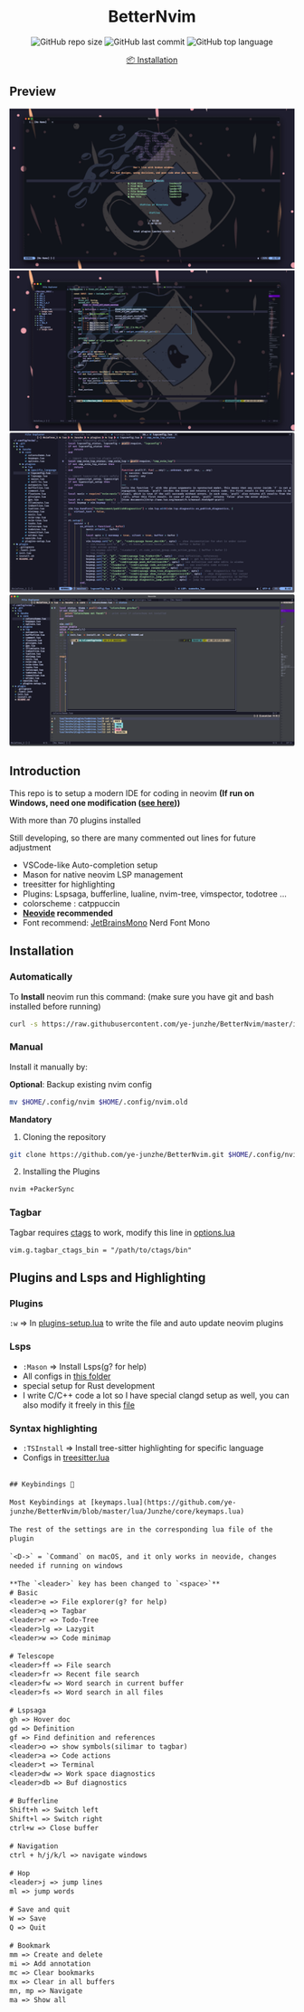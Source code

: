 <div align="center">
 <h1> BetterNvim </h1>
 <p align="center">
     <img alt="GitHub repo size" src="https://img.shields.io/github/repo-size/ye-junzhe/BetterNvim?color=A6E3A1">
     <img alt="GitHub last commit" src="https://img.shields.io/github/last-commit/ye-junzhe/BetterNvim?color=A6E3A1">
     <img alt="GitHub top language" src="https://img.shields.io/github/languages/top/ye-junzhe/BetterNvim?color=%2300007C&logoColor=%2300007C">
</p>
 <a href="https://github.com/ye-junzhe/BetterNvim/#Installation">📦 Installation</a>
</div>

## Preview

![BetterNvim Dashboard](https://github.com/ye-junzhe/Images/blob/main/BetterNvim/pic/Dashboard.png?raw=true)
![BetterNvim Demo](https://github.com/ye-junzhe/Images/blob/main/BetterNvim/pic/Coding.png?raw=true)
![BetterNvim Coding1](https://github.com/ye-junzhe/Images/blob/main/BetterNvim/pic/Coding1.png?raw=true)
![BetterNvim Term](https://github.com/ye-junzhe/Images/blob/main/BetterNvim/pic/Term.png?raw=true)

## Introduction

This repo is to setup a modern IDE for coding in neovim **(If run on Windows, need one modification ([see here](https://github.com/ye-junzhe/BetterNvim#:~:text=%3CD%2D%3E%20%3D%20Command%20on%20macOS%2C%20and%20it%20only%20works%20in%20neovide%2C%20changes%20needed%20if%20running%20on%20windows)))**

With more than 70 plugins installed

Still developing, so there are many commented out lines for future adjustment

- VSCode-like Auto-completion setup
- Mason for native neovim LSP management
- treesitter for highlighting
- Plugins: Lspsaga, bufferline, lualine, nvim-tree, vimspector, todotree ...
- colorscheme : catppuccin
- **[Neovide](https://neovide.dev/) recommended**
- Font recommend: [JetBrainsMono](https://www.jetbrains.com/lp/mono/) Nerd Font Mono

## Installation

### Automatically

To **Install** neovim run this command:
(make sure you have git and bash installed before running)

```bash
curl -s https://raw.githubusercontent.com/ye-junzhe/BetterNvim/master/install.sh | bash -s
```

### Manual

Install it manually by:

**Optional**: Backup existing nvim config

```bash
mv $HOME/.config/nvim $HOME/.config/nvim.old
```

**Mandatory**

1. Cloning the repository

```bash
git clone https://github.com/ye-junzhe/BetterNvim.git $HOME/.config/nvim
```

2. Installing the Plugins

```bash
nvim +PackerSync
```

### Tagbar

Tagbar requires [ctags](https://github.com/preservim/tagbar#:~:text=example%20gutentags.-,Dependencies,-Vim%20%3E%3D%207.3.1058%20or) to work, modify this line in [options.lua](https://github.com/ye-junzhe/BetterNvim/blob/master/lua/Junzhe/core/options.lua)

```
vim.g.tagbar_ctags_bin = "/path/to/ctags/bin"
```

## Plugins and Lsps and Highlighting

### Plugins

`:w` => In [plugins-setup.lua](https://github.com/ye-junzhe/BetterNvim/blob/master/lua/Junzhe/plugins-setup.lua) to write the file and auto update neovim plugins

### Lsps

- `:Mason` => Install Lsps(g? for help)
- All configs in [this folder](https://github.com/ye-junzhe/BetterNvim/tree/master/lua/Junzhe/plugins/lsp)
- special setup for Rust development
- I write C/C++ code a lot so I have special clangd setup as well, you can also modify it freely in this [file](https://github.com/ye-junzhe/BetterNvim/blob/master/lua/Junzhe/plugins/lsp/lspconfig.lua)

### Syntax highlighting

- `:TSInstall` => Install tree-sitter highlighting for specific language
- Configs in [treesitter.lua](https://github.com/ye-junzhe/BetterNvim/blob/master/lua/Junzhe/plugins/treesitter.lua)

```

## Keybindings 🎥

Most Keybindings at [keymaps.lua](https://github.com/ye-junzhe/BetterNvim/blob/master/lua/Junzhe/core/keymaps.lua)

The rest of the settings are in the corresponding lua file of the plugin

`<D->` = `Command` on macOS, and it only works in neovide, changes needed if running on windows

**The `<leader>` key has been changed to `<space>`**
# Basic
<leader>e => File explorer(g? for help)
<leader>q => Tagbar
<leader>r => Todo-Tree
<leader>lg => Lazygit
<leader>w => Code minimap

# Telescope
<leader>ff => File search
<leader>fr => Recent file search
<leader>fw => Word search in current buffer
<leader>fs => Word search in all files

# Lspsaga
gh => Hover doc
gd => Definition
gf => Find definition and references
<leader>o => show symbols(silimar to tagbar)
<leader>a => Code actions
<leader>t => Terminal
<leader>dw => Work space diagnostics
<leader>db => Buf diagnostics

# Bufferline
Shift+h => Switch left
Shift+l => Switch right
ctrl+w => Close buffer

# Navigation
ctrl + h/j/k/l => navigate windows

# Hop
<leader>j => jump lines
ml => jump words

# Save and quit
W => Save
Q => Quit

# Bookmark
mm => Create and delete
mi => Add annotation
mc => Clear bookmarks
mx => Clear in all buffers
mn, mp => Navigate
ma => Show all
```
